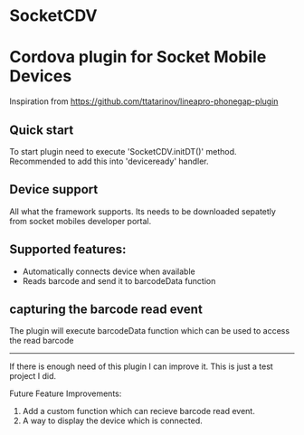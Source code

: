 # SocketCDV
Cordova plugin for Socket Mobile Devices 
========================
Inspiration from https://github.com/ttatarinov/lineapro-phonegap-plugin


## Quick start
To start plugin need to execute 'SocketCDV.initDT()' method. 
Recommended to add this into 'deviceready' handler.

## Device support
All what the framework supports. Its needs to be downloaded sepatetly from socket mobiles developer portal.

## Supported features:

* Automatically connects device when available
* Reads barcode and send it to barcodeData function

## capturing the barcode read event
The plugin will execute barcodeData function which can be used to access the read barcode

<script>
            var barcodeData = function (barcode, type) {
                console.log(barcode);
                // your code here
            };
</script>
-------------------------------
If there is enough need of this plugin I can improve it. This is just a test project I did. 

Future Feature Improvements:
1. Add a custom function which can recieve barcode read event.
2. A way to display the device which is connected.





